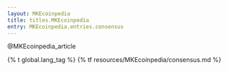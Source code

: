 ```yaml
---
layout: MKEcoinpedia
title: titles.MKEcoinpedia
entry: MKEcoinpedia.entries.consensus
---
```


@MKEcoinpedia_article

{% t global.lang_tag %}
{% tf resources/MKEcoinpedia/consensus.md %}
